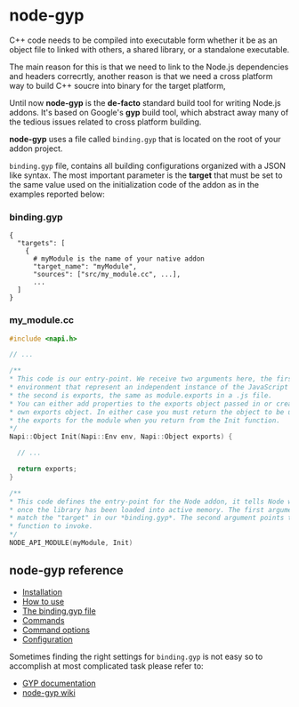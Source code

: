 # node-gyp

C++ code needs to be compiled into executable form whether it be as an object
file to linked with others, a shared library, or a standalone executable.

The main reason for this is that we need to link to the Node.js dependencies and
headers correcrtly, another reason is that we need a cross platform way to build
C++ soucre into binary for the target platform,

Until now **node-gyp** is the **de-facto** standard build tool for writing
Node.js addons. It's based on Google's **gyp** build tool, which abstract away
many of the tedious issues related to cross platform building.

**node-gyp** uses a file called ```binding.gyp``` that is located on the root of
your addon project.

```binding.gyp``` file, contains all building configurations organized with a
JSON like syntax. The most important parameter is the  **target** that must be
set to the same value used on the initialization code of the addon as in the
examples reported below:

### **binding.gyp**

```gyp
{
  "targets": [
    {
      # myModule is the name of your native addon
      "target_name": "myModule",
      "sources": ["src/my_module.cc", ...],
      ...
  ]
}
```

### **my_module.cc**

```cpp
#include <napi.h>

// ...

/**
* This code is our entry-point. We receive two arguments here, the first is the
* environment that represent an independent instance of the JavaScript runtime,
* the second is exports, the same as module.exports in a .js file.
* You can either add properties to the exports object passed in or create your
* own exports object. In either case you must return the object to be used as
* the exports for the module when you return from the Init function.
*/
Napi::Object Init(Napi::Env env, Napi::Object exports) {

  // ...

  return exports;
}

/**
* This code defines the entry-point for the Node addon, it tells Node where to go
* once the library has been loaded into active memory. The first argument must
* match the "target" in our *binding.gyp*. The second argument points to the
* function to invoke.
*/
NODE_API_MODULE(myModule, Init)
```

## **node-gyp** reference

  - [Installation](https://www.npmjs.com/package/node-gyp#installation)
  - [How to use](https://www.npmjs.com/package/node-gyp#how-to-use)
  - [The binding.gyp file](https://www.npmjs.com/package/node-gyp#the-bindinggyp-file)
  - [Commands](https://www.npmjs.com/package/node-gyp#commands)
  - [Command options](https://www.npmjs.com/package/node-gyp#command-options)
  - [Configuration](https://www.npmjs.com/package/node-gyp#configuration)

Sometimes finding the right settings for ```binding.gyp``` is not easy so to
accomplish at most complicated task please refer to:

- [GYP documentation](https://gyp.gsrc.io/index.md)
- [node-gyp wiki](https://github.com/nodejs/node-gyp/wiki)
